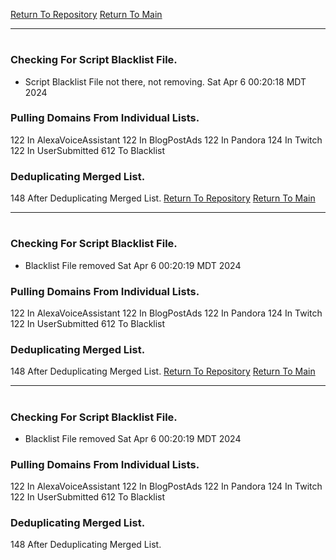 [Return To Repository](https://github.com/DigitalWarrior/piholeparser/)
[Return To Main](https://github.com/DigitalWarrior/piholeparser/blob/master/RecentRunLogs/Mainlog.md)
____________________________________
# 
### Checking For Script Blacklist File.
* Script Blacklist File not there, not removing. Sat Apr  6 00:20:18 MDT 2024
### Pulling Domains From Individual Lists.
122 In AlexaVoiceAssistant
122 In BlogPostAds
122 In Pandora
124 In Twitch
122 In UserSubmitted
612 To Blacklist
### Deduplicating Merged List.
148 After Deduplicating Merged List.
[Return To Repository](https://github.com/DigitalWarrior/piholeparser/)
[Return To Main](https://github.com/DigitalWarrior/piholeparser/blob/master/RecentRunLogs/Mainlog.md)
____________________________________
# 
### Checking For Script Blacklist File.
* Blacklist File removed Sat Apr  6 00:20:19 MDT 2024
### Pulling Domains From Individual Lists.
122 In AlexaVoiceAssistant
122 In BlogPostAds
122 In Pandora
124 In Twitch
122 In UserSubmitted
612 To Blacklist
### Deduplicating Merged List.
148 After Deduplicating Merged List.
[Return To Repository](https://github.com/DigitalWarrior/piholeparser/)
[Return To Main](https://github.com/DigitalWarrior/piholeparser/blob/master/RecentRunLogs/Mainlog.md)
____________________________________
# 
### Checking For Script Blacklist File.
* Blacklist File removed Sat Apr  6 00:20:19 MDT 2024
### Pulling Domains From Individual Lists.
122 In AlexaVoiceAssistant
122 In BlogPostAds
122 In Pandora
124 In Twitch
122 In UserSubmitted
612 To Blacklist
### Deduplicating Merged List.
148 After Deduplicating Merged List.
